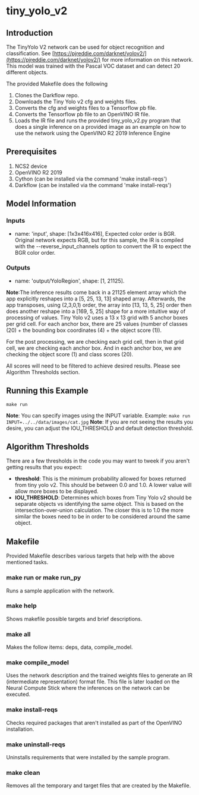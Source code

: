 # tiny_yolo_v2
## Introduction
The TinyYolo V2 network can be used for object recognition and classification.  See [https://pjreddie.com/darknet/yolov2/](https://pjreddie.com/darknet/yolov2/) for more information on this network. This model was trained with the Pascal VOC dataset and can detect 20 different objects.

The provided Makefile does the following
1. Clones the Darkflow repo.
2. Downloads the Tiny Yolo v2 cfg and weights files.
3. Converts the cfg and weights files to a Tensorflow pb file.
4. Converts the Tensorflow pb file to an OpenVINO IR file.
5. Loads the IR file and runs the provided tiny_yolo_v2.py program that does a single inference on a provided image as an example on how to use the network using the OpenVINO R2 2019 Inference Engine


## Prerequisites
1. NCS2 device
2. OpenVINO R2 2019
3. Cython (can be installed via the command 'make install-reqs')
4. Darkflow (can be installed via the command 'make install-reqs')

## Model Information
### Inputs
 - name: 'input', shape: [1x3x416x416], Expected color order is BGR. Original network expects RGB, but for this sample, the IR is compiled with the --reverse_input_channels option to convert the IR to expect the BGR color order.
### Outputs 
 - name: 'output/YoloRegion', shape: [1, 21125]. 
 
 **Note**:The inference results come back in a 21125 element array which the app explicitly reshapes into a [5, 25, 13, 13] shaped array. Afterwards, the app transposes, using (2,3,0,1) order, the array into [13, 13, 5, 25] order then does another reshape into a [169, 5, 25] shape for a more intuitive way of processing of values.  Tiny Yolo v2 uses a 13 x 13 grid with 5 anchor boxes per grid cell. For each anchor box, there are 25 values (number of classes (20) + the bounding box coordinates (4) + the object score (1)). 


For the post processing, we are checking each grid cell, then in that grid cell, we are checking each anchor box. And in each anchor box, we are checking the object score (1) and class scores (20). 


All scores will need to be filtered to achieve desired results. Please see Algorithm Thresholds section. 

## Running this Example
~~~
make run
~~~
**Note**: You can specify images using the INPUT variable. Example: ```make run INPUT=../../data/images/cat.jpg```
**Note**: If you are not seeing the results you desire, you can adjust the IOU_THRESHOLD and default detection threshold.


## Algorithm Thresholds
There are a few thresholds in the code you may want to tweek if you aren't getting results that you expect:
- <strong>threshold</strong>: This is the minimum probability allowed for boxes returned from tiny yolo v2.  This should be between 0.0 and 1.0.  A lower value will allow more boxes to be displayed.
- <strong>IOU_THRESHOLD</strong>: Determines which boxes from Tiny Yolo v2 should be separate objects vs identifying the same object.  This is based on the intersection-over-union calculation.  The closer this is to 1.0 the more similar the boxes need to be in order to be considered around the same object.


## Makefile
Provided Makefile describes various targets that help with the above mentioned tasks.

### make run or make run_py
Runs a sample application with the network.

### make help
Shows makefile possible targets and brief descriptions. 

### make all
Makes the follow items: deps, data, compile_model.

### make compile_model
Uses the network description and the trained weights files to generate an IR (intermediate representation) format file.  This file is later loaded on the Neural Compute Stick where the inferences on the network can be executed. 

### make install-reqs
Checks required packages that aren't installed as part of the OpenVINO installation.
 
### make uninstall-reqs
Uninstalls requirements that were installed by the sample program.

### make clean
Removes all the temporary and target files that are created by the Makefile.
